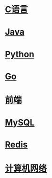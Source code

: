 # [C语言](/C语言/)

# [Java](/Java/)

# [Python](/Python/)

# [Go](/Go/)

# [前端](/前端/)

# [MySQL](/MySQL/)
# [Redis](/Redis/)

# [计算机网络](/课程/计算机网络/)
